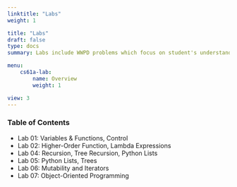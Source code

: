 ```yaml
---
linktitle: "Labs"
weight: 1

title: "Labs"
draft: false
type: docs
summary: Labs include WWPD problems which focus on student's understanding of Python execution procedure and coding prlblems which focus on student's programming skills.

menu:
    cs61a-lab:
        name: Overview
        weight: 1

view: 3
---
```


### Table of Contents

* Lab 01: Variables & Functions, Control
* Lab 02: Higher-Order Function, Lambda Expressions
* Lab 04: Recursion, Tree Recursion, Python Lists
* Lab 05: Python Lists, Trees
* Lab 06: Mutability and Iterators
* Lab 07: Object-Oriented Programming